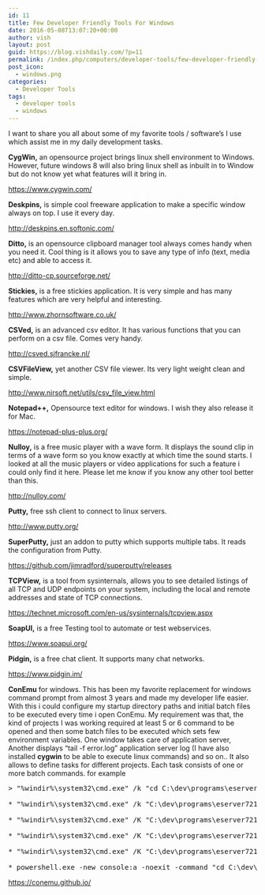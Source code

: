 ```yaml
---
id: 11
title: Few Developer Friendly Tools For Windows
date: 2016-05-08T13:07:20+00:00
author: vish
layout: post
guid: https://blog.vishdaily.com/?p=11
permalink: /index.php/computers/developer-tools/few-developer-friendly-tools-for-windows/
post_icon:
  - windows.png
categories:
  - Developer Tools
tags:
  - developer tools
  - windows
---
```

I want to share you all about some of my favorite tools / software&#8217;s I use which assist me in my daily development tasks.

**CygWin,** an opensource project brings linux shell environment to Windows. However, future windows 8 will also bring linux shell as inbuilt in to Window but do not know yet what features will it bring in.

 <span style="color: #3366ff;"><a style="color: #3366ff;" href="https://www.cygwin.com/">https://www.cygwin.com/</a></span>

**Deskpins,** is simple cool freeware application to make a specific window always on top. I use it every day.

 <span style="color: #3366ff;"><a style="color: #3366ff;" href="http://deskpins.en.softonic.com/">http://deskpins.en.softonic.com/</a></span>

**Ditto,** is an opensource clipboard manager tool always comes handy when you need it. Cool thing is it allows you to save any type of info (text, media etc) and able to access it.

 <span style="color: #3366ff;"><a style="color: #3366ff;" href="http://ditto-cp.sourceforge.net/">http://ditto-cp.sourceforge.net/</a></span>

**Stickies,** is a free stickies application. It is very simple and has many features which are very helpful and interesting.

<span style="color: #3366ff;"><a style="color: #3366ff;" href="http://www.zhornsoftware.co.uk/"> http://www.zhornsoftware.co.uk/</a></span>

**CSVed,** is an advanced csv editor. It has various functions that you can perform on a csv file. Comes very handy.

 <span style="color: #3366ff;"><a style="color: #3366ff;" href="http://csved.sjfrancke.nl/">http://csved.sjfrancke.nl/</a></span>

**CSVFileView,** yet another CSV file viewer. Its very light weight clean and simple.

 <span style="color: #3366ff;"><a style="color: #3366ff;" href="http://www.nirsoft.net/utils/csv_file_view.html">http://www.nirsoft.net/utils/csv_file_view.html</a></span>

**Notepad++,** Opensource text editor for windows. I wish they also release it for Mac.

 <span style="color: #3366ff;"><a style="color: #3366ff;" href="https://notepad-plus-plus.org/">https://notepad-plus-plus.org/</a></span>

**Nulloy,** is a free music player with a wave form. It displays the sound clip in terms of a wave form so you know exactly at which time the sound starts. I looked at all the music players or video applications for such a feature i could only find it here. Please let me know if you know any other tool better than this.

 <span style="color: #3366ff;"><a style="color: #3366ff;" href="http://nulloy.com/">http://nulloy.com/</a></span>

**Putty,** free ssh client to connect to linux servers.

 <span style="color: #3366ff;"><a style="color: #3366ff;" href="http://www.putty.org/">http://www.putty.org/</a></span>

**SuperPutty,** just an addon to putty which supports multiple tabs. It reads the configuration from Putty.

 <span style="color: #3366ff;"><a style="color: #3366ff;" href="https://github.com/jimradford/superputty/releases">https://github.com/jimradford/superputty/releases</a></span>

**TCPView,** is a tool from sysinternals, allows you to see detailed listings of all TCP and UDP endpoints on your system, including the local and remote addresses and state of TCP connections.

 <span style="color: #3366ff;"><a style="color: #3366ff;" href="https://technet.microsoft.com/en-us/sysinternals/tcpview.aspx">https://technet.microsoft.com/en-us/sysinternals/tcpview.aspx</a></span>

**SoapUI,** is a free Testing tool to automate or test webservices.

 <span style="color: #3366ff;"><a style="color: #3366ff;" href="https://www.soapui.org/">https://www.soapui.org/</a></span>

**Pidgin,** is a free chat client. It supports many chat networks.

 <span style="color: #3366ff;"><a style="color: #3366ff;" href="https://www.pidgin.im/">https://www.pidgin.im/</a></span>

**ConEmu** for windows. This has been my favorite replacement for windows command prompt from almost 3 years and made my developer life easier. With this i could configure my startup directory paths and initial batch files to be executed every time i open ConEmu. My requirement was that, the kind of projects I was working required at least 5 or 6 command to be opened and then some batch files to be executed which sets few environment variables. One window takes care of application server, Another displays &#8220;tail -f error.log&#8221; application server log (I have also installed **cygwin** to be able to execute linux commands) and so on.. It also allows to define tasks for different projects. Each task consists of one or more batch commands. for example

<pre class="" lang="batch">&gt; "%windir%\system32\cmd.exe" /k "cd C:\dev\programs\eserver72136\bin"

* "%windir%\system32\cmd.exe" /k "C:\dev\programs\eserver72136\bin\environment.bat && cd C:\dev\programs\eserver72136\bin"

* "%windir%\system32\cmd.exe" /K "C:\dev\programs\eserver72136\bin\environment.bat && cd C:/dev/projects/haefele/sources/eclipsesvn/current/eserver/source/build"

* "%windir%\system32\cmd.exe" /K "C:\dev\programs\eserver72136\bin\environment.bat && cd C:/dev/projects/haefele/sources/eclipsesvn/previous/eserver/source/build"

* "%windir%\system32\cmd.exe" /K "C:\dev\programs\eserver72136\bin\environment.bat && cd C:/dev/projects/haefele/sources/eclipsesvn/current/eserver/source/haefele_dbinit_template/build"

* powershell.exe -new_console:a -noexit -command "cd C:\dev\projects\haefele\sources\eclipsesvn\current\eserver\source"</pre>

<span style="color: #3366ff;"><a style="color: #3366ff;" href="https://conemu.github.io/">https://conemu.github.io/</a></span>

&nbsp;